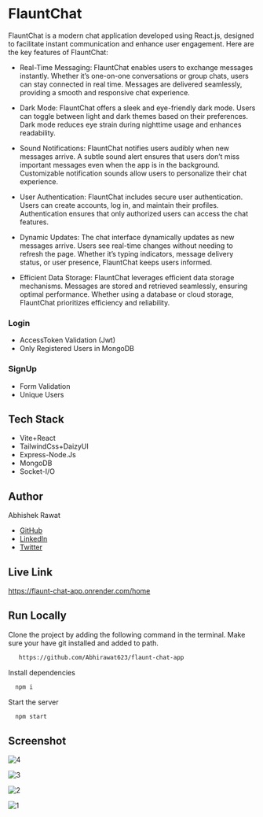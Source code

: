 
# FlauntChat

FlauntChat is a modern chat application developed using React.js, designed to facilitate instant communication and enhance user engagement. Here are the key features of FlauntChat:

-   Real-Time Messaging:
FlauntChat enables users to exchange messages instantly. Whether it’s one-on-one conversations or group chats, users can stay connected in real time.
Messages are delivered seamlessly, providing a smooth and responsive chat experience.

- Dark Mode:
FlauntChat offers a sleek and eye-friendly dark mode. Users can toggle between light and dark themes based on their preferences.
Dark mode reduces eye strain during nighttime usage and enhances readability.

- Sound Notifications:
FlauntChat notifies users audibly when new messages arrive. A subtle sound alert ensures that users don’t miss important messages even when the app is in the background.
Customizable notification sounds allow users to personalize their chat experience.

- User Authentication:
FlauntChat includes secure user authentication. Users can create accounts, log in, and maintain their profiles.
Authentication ensures that only authorized users can access the chat features.

- Dynamic Updates:
The chat interface dynamically updates as new messages arrive. Users see real-time changes without needing to refresh the page.
Whether it’s typing indicators, message delivery status, or user presence, FlauntChat keeps users informed.
- Efficient Data Storage:
FlauntChat leverages efficient data storage mechanisms. Messages are stored and retrieved seamlessly, ensuring optimal performance.
Whether using a database or cloud storage, FlauntChat prioritizes efficiency and reliability.

### Login
- AccessToken Validation (Jwt)
- Only Registered Users in MongoDB

### SignUp
- Form Validation 
- Unique Users

## Tech Stack
- Vite+React
- TailwindCss+DaizyUI
- Express-Node.Js
- MongoDB
- Socket-I/O

## Author
Abhishek Rawat
-   [GitHub](https://github.com/Abhirawat623)
-   [LinkedIn](https://www.linkedin.com/in/abhishek-rawat-598151240/)
-   [Twitter](https://twitter.com/Abhishekrwt38)


## Live Link
https://flaunt-chat-app.onrender.com/home

## Run Locally

Clone the project by adding the following command in the terminal.
Make sure your have git installed and added to path.

```bash
   https://github.com/Abhirawat623/flaunt-chat-app
```

Install dependencies

```bash
  npm i
```

Start the server

```bash
  npm start
```

## Screenshot

![4](https://github.com/Abhirawat623/flaunt-chat-app/assets/131130116/8cd4b10d-3d3b-4841-82dc-9118b9258ee9)


![3](https://github.com/Abhirawat623/flaunt-chat-app/assets/131130116/717396b0-f69e-410e-ae73-aa8d2fa90a4c)


![2](https://github.com/Abhirawat623/flaunt-chat-app/assets/131130116/52ca7d25-2389-4f91-97f6-9d59c4e4a1fd)


![1](https://github.com/Abhirawat623/flaunt-chat-app/assets/131130116/766ad73e-adeb-418a-bffd-b24059aac24c)




